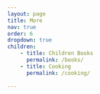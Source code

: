 ```yaml
---
layout: page
title: More
nav: true
order: 6
dropdown: true
children: 
    - title: Children Books
      permalink: /books/
    - title: Cooking
      permalink: /cooking/
      
---
```


 